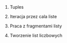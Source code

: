 
1. Tuples

2. Iteracja przez cala liste

3. Praca z fragmentami listy

4. Tworzenie list liczbowych